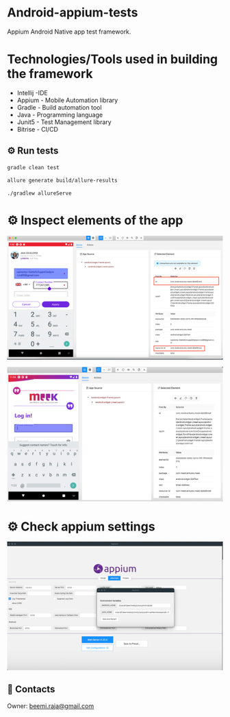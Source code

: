 # Android-appium-tests

Appium Android Native app test framework.


# Technologies/Tools used in building the framework
* Intellij -IDE
* Appium - Mobile Automation library
* Gradle -  Build automation tool
* Java - Programming language
* Junit5 - Test Management library
* Bitrise - CI/CD

## :gear: Run tests

```shell
gradle clean test
```

```shell
allure generate build/allure-results
```

```shell
./gradlew allureServe
```

# :gear: Inspect elements of the app

![Alt text](docs/img_4.png)

![Alt text](docs/img_3.png)

# :gear: Check appium settings

![Alt text](docs/img_2.png)

## :e-mail: Contacts
Owner: [beemi.raja@gmail.com](beemi.raja@gmail.com)
